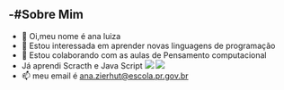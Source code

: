 -#Sobre Mim
- 
-   👋 Oi,meu nome é ana luiza
- 👀 Estou interessada em aprender novas linguagens de programação
- 💞️ Estou colaborando com as aulas de Pensamento computacional
- Já aprendi Scracth e Java Script
![](https://img.shields.io/badge/Scratch-4D97FF?style=for-the-badge&logo=Scratch&logoColor=white)
![](https://img.shields.io/badge/JavaScript-323330?style=for-the-badge&logo=javascript&logoColor=F7DF1E)
- 📫 meu email é ana.zierhut@escola.pr.gov.br

<!---
analuiza25/analuiza25 is a ✨ special ✨ repository because its `README.md` (this file) appears on your GitHub profile.
You can click the Preview link to take a look at your changes.
--->

